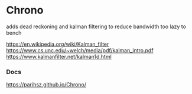 # Chrono

adds dead reckoning and kalman filtering to reduce bandwidth
too lazy to bench

https://en.wikipedia.org/wiki/Kalman_filter
https://www.cs.unc.edu/~welch/media/pdf/kalman_intro.pdf
https://www.kalmanfilter.net/kalman1d.html

### Docs
https://parihsz.github.io/Chrono/
